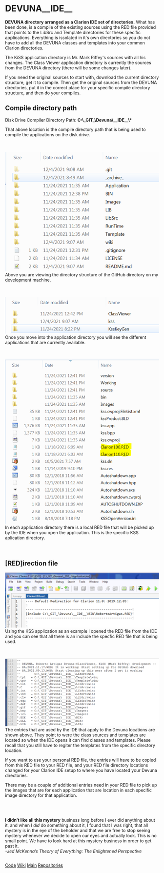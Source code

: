 # DEVUNA__IDE__
**DEVUNA directory arranged as a Clarion IDE set of directories.** What has been done, is a compile of the existing sources using 
the RED file provided that points to the LibSrc and Template directories for these specific applications. Everything is issolated 
in it's own directories so you do not have to add all the DEVUNA classes and templates into your common Clarion directories.

The KiSS application directory is Mr. Mark Riffey's sources with all his changes. The Class Viewer application directory 
is currently the sources from the DEVUNA directory (there will be some changes later).

If you need the original sources to start with, download the current directory structure, get it to compile. Then get the original sources 
from the DEVUNA directories, put it in the correct place for your specific compile directory structure, and then do your compiles.

## Compile directory path

Disk Drive Compiler Directory Path: **C:\\\_GIT\_\\Devuna\\\_\_IDE\_\_\\\***

That above location is the compile directory path that is being used to compile the applications on the disk drive.<br/><br/><br/>   


![A](https://github.com/RobertArtigas/DEVUNA__IDE__/blob/main/wiki/Images/DEVUNA_DIRECTORY_01.PNG)
<BR/>Above you are viewing the directory structure of the GitHub directory on my development machine.<br/><br/><br/>


![A](https://github.com/RobertArtigas/DEVUNA__IDE__/blob/main/wiki/Images/DEVUNA_DIRECTORY_02.PNG)
<BR/>Once you move into the application directory you will see the different applications that are currently available.<br/><br/><br/>


![A](https://github.com/RobertArtigas/DEVUNA__IDE__/blob/main/wiki/Images/DEVUNA_DIRECTORY_03.PNG)
<BR/>In each application directory there is a local RED file that will be picked up by the IDE when you open the application.
This is the specific KSS aplication directory.<br/><br/><br/>

## [RED]irection file

![A](https://github.com/RobertArtigas/DEVUNA__IDE__/blob/main/wiki/Images/DEVUNA_RED_01.PNG)
<BR/>Using the KSS application as an example I opened the RED file from the IDE and you can see that all there is an include the specfic RED file 
that is being used.<br/><br/><br/>


![A](https://github.com/RobertArtigas/DEVUNA__IDE__/blob/main/wiki/Images/DEVUNA_RED_02.PNG)
<BR/>The entries that are used by the IDE that apply to the Devuna locations are shown above. They point to were the class sources and templates are located
so when the IDE opens it can find classes and templates. Please recall that you still have to regiter the templates from the specific directory location.

If you want to use your personal RED file, the entries will have to be copied from this RED file to your RED file, and your RED file directory locations changed 
for your Clarion IDE setup to where you have located your Devuna directories.

There may be a couple of additional entries need in your RED file to pick up the images that are for each application that are location in
each specific image directory for that application.<br/><br/><br/>

##
###

**I didn’t like all this mystery** business long before I ever did anything about it, and when I _did_ do something about it, I found that I was right, that all mystery is in the eye of the beholder and that we are free to stop seeing mystery whenever we decide to open our eyes and actually look. This is no small point. We have to look hard at this mystery business in order to get past it.<br/> 
_-Jed McKenna’s Theory of Everything: The Enlightened Perspective_


##

[Code](https://github.com/RobertArtigas/DEVUNA__IDE__) 
[Wiki](https://github.com/RobertArtigas/DEVUNA__IDE__/wiki) 
[Main](https://github.com/RobertArtigas) 
[Repositories](https://github.com/RobertArtigas?tab=repositories)

